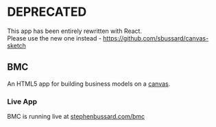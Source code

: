 # DEPRECATED
This app has been entirely rewritten with React.  
Please use the new one instead - https://github.com/sbussard/canvas-sketch

## BMC

An HTML5 app for building business models on a [canvas](http://en.wikipedia.org/wiki/Business_Model_Canvas).

### Live App

BMC is running live at [stephenbussard.com/bmc](http://stephenbussard.com/bmc)
